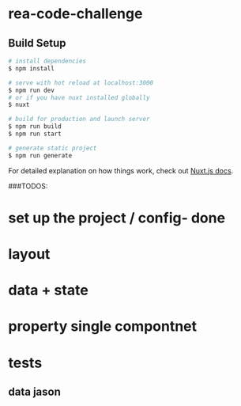 # rea-code-challenge

## Build Setup

```bash
# install dependencies
$ npm install

# serve with hot reload at localhost:3000
$ npm run dev
# or if you have nuxt installed globally
$ nuxt

# build for production and launch server
$ npm run build
$ npm run start

# generate static project
$ npm run generate
```

For detailed explanation on how things work, check out [Nuxt.js docs](https://nuxtjs.org).


###TODOS:
# set up the project / config- done
# layout 
# data + state 
# property single compontnet 
# tests


## data jason
